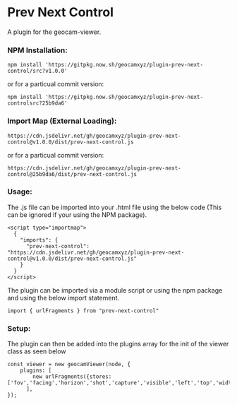 # Prev Next Control
A plugin for the geocam-viewer.
### NPM Installation:
```
npm install 'https://gitpkg.now.sh/geocamxyz/plugin-prev-next-control/src?v1.0.0'
```
or for a particual commit version:
```
npm install 'https://gitpkg.now.sh/geocamxyz/plugin-prev-next-controlsrc?25b9da6'
```
### Import Map (External Loading):
```
https://cdn.jsdelivr.net/gh/geocamxyz/plugin-prev-next-control@v1.0.0/dist/prev-next-control.js
```
or for a particual commit version:
```
https://cdn.jsdelivr.net/gh/geocamxyz/plugin-prev-next-control@25b9da6/dist/prev-next-control.js
```
### Usage:
The .js file can be imported into your .html file using the below code (This can be ignored if your using the NPM package).
```
<script type="importmap">
  {
    "imports": {
      "prev-next-control": "https://cdn.jsdelivr.net/gh/geocamxyz/plugin-prev-next-control@v1.0.0/dist/prev-next-control.js"
    }
  }
</script>
```
The plugin can be imported via a module script or using the npm package and using the below import statement.
```
import { urlFragments } from "prev-next-control"
```
### Setup:
The plugin can then be added into the plugins array for the init of the viewer class as seen below
```
const viewer = new geocamViewer(node, {
	plugins: [
        new urlFragments({stores: ['fov','facing','horizon','shot','capture','visible','left','top','width','height','mode','autorotate','autobrightness','zoom','center','camLat','camLng','camAlt','camHdg','camTilt','camFov']}),
      ],
});
```